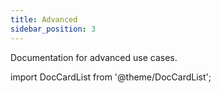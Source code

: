 ```yaml
---
title: Advanced
sidebar_position: 3
---
```


Documentation for advanced use cases.

import DocCardList from '@theme/DocCardList';

<DocCardList />